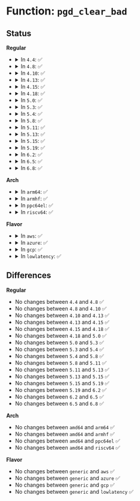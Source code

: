 # Function: <code>pgd_clear_bad</code>

## Status
<b>Regular</b>
<ul>
<li>
<details>
<summary>In <code>4.4</code>: ✅</summary>

```c
void pgd_clear_bad(pgd_t *pgd);
```

**Collision:** Unique Global

**Inline:** No

**Transformation:** False

**Instances:**

```
In mm/pgtable-generic.c (ffffffff811d0350)
Location: mm/pgtable-generic.c:19
Inline: False
Direct callers:
  - mm/memory.c:free_pgd_range
  - mm/memory.c:unmap_page_range
  - mm/memory.c:copy_page_range
  - mm/mprotect.c:change_protection_range
  - mm/mremap.c:move_page_tables
  - mm/swapfile.c:unuse_mm
```
**Symbols:**

```
ffffffff811d0350-ffffffff811d039e: pgd_clear_bad (STB_GLOBAL)
```
</details>
</li>
<li>
<details>
<summary>In <code>4.8</code>: ✅</summary>

```c
void pgd_clear_bad(pgd_t *pgd);
```

**Collision:** Unique Global

**Inline:** No

**Transformation:** False

**Instances:**

```
In mm/pgtable-generic.c (ffffffff811ed500)
Location: mm/pgtable-generic.c:19
Inline: False
Direct callers:
  - mm/memory.c:unmap_page_range
  - mm/memory.c:copy_page_range
  - mm/memory.c:free_pgd_range
  - mm/mprotect.c:change_protection_range
  - mm/mremap.c:move_page_tables
  - mm/swapfile.c:unuse_mm
```
**Symbols:**

```
ffffffff811ed500-ffffffff811ed54e: pgd_clear_bad (STB_GLOBAL)
```
</details>
</li>
<li>
<details>
<summary>In <code>4.10</code>: ✅</summary>

```c
void pgd_clear_bad(pgd_t *pgd);
```

**Collision:** Unique Global

**Inline:** No

**Transformation:** False

**Instances:**

```
In mm/pgtable-generic.c (ffffffff811f78f0)
Location: mm/pgtable-generic.c:19
Inline: False
Direct callers:
  - mm/memory.c:unmap_page_range
  - mm/memory.c:copy_page_range
  - mm/memory.c:free_pgd_range
  - mm/mprotect.c:change_protection_range
  - mm/mremap.c:move_page_tables
  - mm/swapfile.c:unuse_mm
```
**Symbols:**

```
ffffffff811f78f0-ffffffff811f793e: pgd_clear_bad (STB_GLOBAL)
```
</details>
</li>
<li>
<details>
<summary>In <code>4.13</code>: ✅</summary>

```c
void pgd_clear_bad(pgd_t *pgd);
```

**Collision:** Unique Global

**Inline:** No

**Transformation:** False

**Instances:**

```
In mm/pgtable-generic.c (ffffffff81202a40)
Location: mm/pgtable-generic.c:19
Inline: False
```
**Symbols:**

```
ffffffff81202a40-ffffffff81202a73: pgd_clear_bad (STB_GLOBAL)
```
</details>
</li>
<li>
<details>
<summary>In <code>4.15</code>: ✅</summary>

```c
void pgd_clear_bad(pgd_t *pgd);
```

**Collision:** Unique Global

**Inline:** No

**Transformation:** False

**Instances:**

```
In mm/pgtable-generic.c (ffffffff8121b7b0)
Location: mm/pgtable-generic.c:20
Inline: False
```
**Symbols:**

```
ffffffff8121b7b0-ffffffff8121b7e3: pgd_clear_bad (STB_GLOBAL)
```
</details>
</li>
<li>
<details>
<summary>In <code>4.18</code>: ✅</summary>

```c
void pgd_clear_bad(pgd_t *pgd);
```

**Collision:** Unique Global

**Inline:** No

**Transformation:** False

**Instances:**

```
In mm/pgtable-generic.c (ffffffff8123d590)
Location: mm/pgtable-generic.c:20
Inline: False
```
**Symbols:**

```
ffffffff8123d590-ffffffff8123d5c3: pgd_clear_bad (STB_GLOBAL)
```
</details>
</li>
<li>
<details>
<summary>In <code>5.0</code>: ✅</summary>

```c
void pgd_clear_bad(pgd_t *pgd);
```

**Collision:** Unique Global

**Inline:** No

**Transformation:** False

**Instances:**

```
In mm/pgtable-generic.c (ffffffff81251ae0)
Location: mm/pgtable-generic.c:21
Inline: False
```
**Symbols:**

```
ffffffff81251ae0-ffffffff81251b13: pgd_clear_bad (STB_GLOBAL)
```
</details>
</li>
<li>
<details>
<summary>In <code>5.3</code>: ✅</summary>

```c
void pgd_clear_bad(pgd_t *pgd);
```

**Collision:** Unique Global

**Inline:** No

**Transformation:** False

**Instances:**

```
In mm/pgtable-generic.c (ffffffff81263db0)
Location: mm/pgtable-generic.c:21
Inline: False
```
**Symbols:**

```
ffffffff81263db0-ffffffff81263de3: pgd_clear_bad (STB_GLOBAL)
```
</details>
</li>
<li>
<details>
<summary>In <code>5.4</code>: ✅</summary>

```c
void pgd_clear_bad(pgd_t *pgd);
```

**Collision:** Unique Global

**Inline:** No

**Transformation:** False

**Instances:**

```
In mm/pgtable-generic.c (ffffffff81272620)
Location: mm/pgtable-generic.c:21
Inline: False
```
**Symbols:**

```
ffffffff81272620-ffffffff81272653: pgd_clear_bad (STB_GLOBAL)
```
</details>
</li>
<li>
<details>
<summary>In <code>5.8</code>: ✅</summary>

```c
void pgd_clear_bad(pgd_t *pgd);
```

**Collision:** Unique Global

**Inline:** No

**Transformation:** False

**Instances:**

```
In mm/pgtable-generic.c (ffffffff812a3370)
Location: mm/pgtable-generic.c:21
Inline: False
Direct callers:
  - mm/memory.c:__apply_to_page_range
  - mm/memory.c:unmap_page_range
  - mm/memory.c:copy_page_range
  - mm/memory.c:free_pgd_range
  - mm/mprotect.c:change_protection_range
  - mm/mremap.c:get_old_pmd
  - mm/pagewalk.c:walk_pgd_range
  - mm/vmalloc.c:unmap_kernel_range_noflush
  - mm/swapfile.c:unuse_vma
```
**Symbols:**

```
ffffffff812a3370-ffffffff812a33e8: pgd_clear_bad (STB_GLOBAL)
```
</details>
</li>
<li>
<details>
<summary>In <code>5.11</code>: ✅</summary>

```c
void pgd_clear_bad(pgd_t *pgd);
```

**Collision:** Unique Global

**Inline:** No

**Transformation:** False

**Instances:**

```
In mm/pgtable-generic.c (ffffffff812aec90)
Location: mm/pgtable-generic.c:21
Inline: False
Direct callers:
  - mm/memory.c:__apply_to_page_range
  - mm/memory.c:unmap_page_range
  - mm/memory.c:copy_page_range
  - mm/memory.c:free_pgd_range
  - mm/mprotect.c:change_protection_range
  - mm/mremap.c:get_old_pud
  - mm/pagewalk.c:walk_pgd_range
  - mm/vmalloc.c:unmap_kernel_range_noflush
  - mm/swapfile.c:unuse_vma
```
**Symbols:**

```
ffffffff812aec90-ffffffff812aecf4: pgd_clear_bad (STB_GLOBAL)
```
</details>
</li>
<li>
<details>
<summary>In <code>5.13</code>: ✅</summary>

```c
void pgd_clear_bad(pgd_t *pgd);
```

**Collision:** Unique Global

**Inline:** No

**Transformation:** False

**Instances:**

```
In mm/pgtable-generic.c (ffffffff812b41c0)
Location: mm/pgtable-generic.c:21
Inline: False
Direct callers:
  - mm/memory.c:__apply_to_page_range
  - mm/memory.c:unmap_page_range
  - mm/memory.c:copy_page_range
  - mm/memory.c:free_pgd_range
  - mm/mprotect.c:change_protection_range
  - mm/mremap.c:get_old_pud
  - mm/pagewalk.c:walk_pgd_range
  - mm/vmalloc.c:vunmap_range_noflush
  - mm/swapfile.c:unuse_vma
```
**Symbols:**

```
ffffffff812b41c0-ffffffff812b422b: pgd_clear_bad (STB_GLOBAL)
```
</details>
</li>
<li>
<details>
<summary>In <code>5.15</code>: ✅</summary>

```c
void pgd_clear_bad(pgd_t *pgd);
```

**Collision:** Unique Global

**Inline:** No

**Transformation:** False

**Instances:**

```
In mm/pgtable-generic.c (ffffffff812f5da0)
Location: mm/pgtable-generic.c:21
Inline: False
Direct callers:
  - mm/memory.c:__apply_to_page_range
  - mm/memory.c:unmap_page_range
  - mm/memory.c:copy_page_range
  - mm/memory.c:free_pgd_range
  - mm/mprotect.c:change_protection_range
  - mm/mremap.c:get_old_pud
  - mm/pagewalk.c:walk_pgd_range
  - mm/vmalloc.c:vunmap_range_noflush
  - mm/swapfile.c:unuse_vma
```
**Symbols:**

```
ffffffff812f5da0-ffffffff812f5e0b: pgd_clear_bad (STB_GLOBAL)
```
</details>
</li>
<li>
<details>
<summary>In <code>5.19</code>: ✅</summary>

```c
void pgd_clear_bad(pgd_t *pgd);
```

**Collision:** Unique Global

**Inline:** No

**Transformation:** False

**Instances:**

```
In mm/pgtable-generic.c (ffffffff81359cd0)
Location: mm/pgtable-generic.c:22
Inline: False
Direct callers:
  - mm/memory.c:__apply_to_page_range
  - mm/memory.c:unmap_page_range
  - mm/memory.c:copy_page_range
  - mm/memory.c:free_pgd_range
  - mm/mprotect.c:change_protection_range
  - mm/mremap.c:get_old_pud
  - mm/pagewalk.c:walk_pgd_range
  - mm/vmalloc.c:vunmap_range_noflush
  - mm/swapfile.c:unuse_vma
```
**Symbols:**

```
ffffffff81359cd0-ffffffff81359d64: pgd_clear_bad (STB_GLOBAL)
```
</details>
</li>
<li>
<details>
<summary>In <code>6.2</code>: ✅</summary>

```c
void pgd_clear_bad(pgd_t *pgd);
```

**Collision:** Unique Global

**Inline:** No

**Transformation:** False

**Instances:**

```
In mm/pgtable-generic.c (ffffffff813d46c0)
Location: mm/pgtable-generic.c:22
Inline: False
Direct callers:
  - mm/memory.c:__apply_to_page_range
  - mm/memory.c:unmap_page_range
  - mm/memory.c:copy_page_range
  - mm/memory.c:free_pgd_range
  - mm/mprotect.c:change_protection_range
  - mm/mremap.c:get_old_pud
  - mm/pagewalk.c:walk_pgd_range
  - mm/vmalloc.c:__vunmap_range_noflush
  - mm/swapfile.c:unuse_vma
```
**Symbols:**

```
ffffffff813d46c0-ffffffff813d4754: pgd_clear_bad (STB_GLOBAL)
```
</details>
</li>
<li>
<details>
<summary>In <code>6.5</code>: ✅</summary>

```c
void pgd_clear_bad(pgd_t *pgd);
```

**Collision:** Unique Global

**Inline:** No

**Transformation:** False

**Instances:**

```
In mm/pgtable-generic.c (ffffffff81409090)
Location: mm/pgtable-generic.c:24
Inline: False
Direct callers:
  - mm/memory.c:__apply_to_page_range
  - mm/memory.c:unmap_page_range
  - mm/memory.c:copy_page_range
  - mm/memory.c:free_pgd_range
  - mm/mprotect.c:change_protection_range
  - mm/mremap.c:get_old_pud
  - mm/pagewalk.c:walk_pgd_range
  - mm/vmalloc.c:__vunmap_range_noflush
  - mm/swapfile.c:unuse_vma
```
**Symbols:**

```
ffffffff81409090-ffffffff81409124: pgd_clear_bad (STB_GLOBAL)
```
</details>
</li>
<li>
<details>
<summary>In <code>6.8</code>: ✅</summary>

```c
void pgd_clear_bad(pgd_t *pgd);
```

**Collision:** Unique Global

**Inline:** No

**Transformation:** False

**Instances:**

```
In mm/pgtable-generic.c (ffffffff81435880)
Location: mm/pgtable-generic.c:25
Inline: False
Direct callers:
  - mm/memory.c:__apply_to_page_range
  - mm/memory.c:unmap_page_range
  - mm/memory.c:copy_page_range
  - mm/memory.c:free_pgd_range
  - mm/mprotect.c:change_protection_range
  - mm/mremap.c:get_old_pud
  - mm/pagewalk.c:walk_pgd_range
  - mm/vmalloc.c:__vunmap_range_noflush
  - mm/swapfile.c:unuse_vma
```
**Symbols:**

```
ffffffff81435880-ffffffff81435914: pgd_clear_bad (STB_GLOBAL)
```
</details>
</li>
</ul>
<b>Arch</b>
<ul>
<li>
<details>
<summary>In <code>arm64</code>: ✅</summary>

```c
void pgd_clear_bad(pgd_t *pgd);
```

**Collision:** Unique Global

**Inline:** No

**Transformation:** False

**Instances:**

```
In mm/pgtable-generic.c (ffff800010307e60)
Location: mm/pgtable-generic.c:21
Inline: False
Direct callers:
  - mm/memory.c:unmap_page_range
  - mm/memory.c:copy_page_range
  - mm/memory.c:free_pgd_range
  - mm/mprotect.c:change_protection_range
  - mm/mremap.c:move_page_tables
  - mm/swapfile.c:try_to_unuse
```
**Symbols:**

```
ffff800010307e60-ffff800010307ed0: pgd_clear_bad (STB_GLOBAL)
```
</details>
</li>
<li>
<details>
<summary>In <code>armhf</code>: ✅</summary>

```c
void pgd_clear_bad(pgd_t *pgd);
```

**Collision:** Unique Global

**Inline:** No

**Transformation:** False

**Instances:**

```
In mm/pgtable-generic.c (c05253c4)
Location: mm/pgtable-generic.c:21
Inline: False
```
**Symbols:**

```
c05253c4-c05253f0: pgd_clear_bad (STB_GLOBAL)
```
</details>
</li>
<li>
<details>
<summary>In <code>ppc64el</code>: ✅</summary>

```c
void pgd_clear_bad(pgd_t *pgd);
```

**Collision:** Unique Global

**Inline:** No

**Transformation:** False

**Instances:**

```
In mm/pgtable-generic.c (c0000000003d7458)
Location: mm/pgtable-generic.c:21
Inline: False
Direct callers:
  - arch/powerpc/mm/hugetlbpage.c:hugetlb_free_pgd_range
  - mm/memory.c:unmap_page_range
  - mm/memory.c:copy_page_range
  - mm/memory.c:free_pgd_range
  - mm/mprotect.c:change_protection_range
  - mm/mremap.c:move_page_tables
  - mm/vmalloc.c:vunmap_page_range
  - mm/swapfile.c:try_to_unuse
```
**Symbols:**

```
c0000000003d7458-c0000000003d74b8: pgd_clear_bad (STB_GLOBAL)
```
</details>
</li>
<li>
<details>
<summary>In <code>riscv64</code>: ✅</summary>

```c
void pgd_clear_bad(pgd_t *pgd);
```

**Collision:** Unique Global

**Inline:** No

**Transformation:** False

**Instances:**

```
In mm/pgtable-generic.c (ffffffe000212d78)
Location: mm/pgtable-generic.c:21
Inline: False
```
**Symbols:**

```
ffffffe000212d78-ffffffe000212db4: pgd_clear_bad (STB_GLOBAL)
```
</details>
</li>
</ul>
<b>Flavor</b>
<ul>
<li>
<details>
<summary>In <code>aws</code>: ✅</summary>

```c
void pgd_clear_bad(pgd_t *pgd);
```

**Collision:** Unique Global

**Inline:** No

**Transformation:** False

**Instances:**

```
In mm/pgtable-generic.c (ffffffff8126ac70)
Location: mm/pgtable-generic.c:21
Inline: False
```
**Symbols:**

```
ffffffff8126ac70-ffffffff8126aca3: pgd_clear_bad (STB_GLOBAL)
```
</details>
</li>
<li>
<details>
<summary>In <code>azure</code>: ✅</summary>

```c
void pgd_clear_bad(pgd_t *pgd);
```

**Collision:** Unique Global

**Inline:** No

**Transformation:** False

**Instances:**

```
In mm/pgtable-generic.c (ffffffff8125d166)
Location: mm/pgtable-generic.c:21
Inline: False
```
**Symbols:**

```
ffffffff8125d166-ffffffff8125d18f: pgd_clear_bad (STB_GLOBAL)
```
</details>
</li>
<li>
<details>
<summary>In <code>gcp</code>: ✅</summary>

```c
void pgd_clear_bad(pgd_t *pgd);
```

**Collision:** Unique Global

**Inline:** No

**Transformation:** False

**Instances:**

```
In mm/pgtable-generic.c (ffffffff81268a10)
Location: mm/pgtable-generic.c:21
Inline: False
```
**Symbols:**

```
ffffffff81268a10-ffffffff81268a43: pgd_clear_bad (STB_GLOBAL)
```
</details>
</li>
<li>
<details>
<summary>In <code>lowlatency</code>: ✅</summary>

```c
void pgd_clear_bad(pgd_t *pgd);
```

**Collision:** Unique Global

**Inline:** No

**Transformation:** False

**Instances:**

```
In mm/pgtable-generic.c (ffffffff812783a0)
Location: mm/pgtable-generic.c:21
Inline: False
```
**Symbols:**

```
ffffffff812783a0-ffffffff812783d3: pgd_clear_bad (STB_GLOBAL)
```
</details>
</li>
</ul>

## Differences
<b>Regular</b>
<ul>
<li>
No changes between <code>4.4</code> and <code>4.8</code> ✅
</li>
<li>
No changes between <code>4.8</code> and <code>4.10</code> ✅
</li>
<li>
No changes between <code>4.10</code> and <code>4.13</code> ✅
</li>
<li>
No changes between <code>4.13</code> and <code>4.15</code> ✅
</li>
<li>
No changes between <code>4.15</code> and <code>4.18</code> ✅
</li>
<li>
No changes between <code>4.18</code> and <code>5.0</code> ✅
</li>
<li>
No changes between <code>5.0</code> and <code>5.3</code> ✅
</li>
<li>
No changes between <code>5.3</code> and <code>5.4</code> ✅
</li>
<li>
No changes between <code>5.4</code> and <code>5.8</code> ✅
</li>
<li>
No changes between <code>5.8</code> and <code>5.11</code> ✅
</li>
<li>
No changes between <code>5.11</code> and <code>5.13</code> ✅
</li>
<li>
No changes between <code>5.13</code> and <code>5.15</code> ✅
</li>
<li>
No changes between <code>5.15</code> and <code>5.19</code> ✅
</li>
<li>
No changes between <code>5.19</code> and <code>6.2</code> ✅
</li>
<li>
No changes between <code>6.2</code> and <code>6.5</code> ✅
</li>
<li>
No changes between <code>6.5</code> and <code>6.8</code> ✅
</li>
</ul>
<b>Arch</b>
<ul>
<li>
No changes between <code>amd64</code> and <code>arm64</code> ✅
</li>
<li>
No changes between <code>amd64</code> and <code>armhf</code> ✅
</li>
<li>
No changes between <code>amd64</code> and <code>ppc64el</code> ✅
</li>
<li>
No changes between <code>amd64</code> and <code>riscv64</code> ✅
</li>
</ul>
<b>Flavor</b>
<ul>
<li>
No changes between <code>generic</code> and <code>aws</code> ✅
</li>
<li>
No changes between <code>generic</code> and <code>azure</code> ✅
</li>
<li>
No changes between <code>generic</code> and <code>gcp</code> ✅
</li>
<li>
No changes between <code>generic</code> and <code>lowlatency</code> ✅
</li>
</ul>
